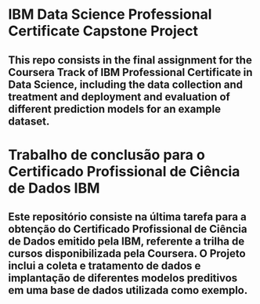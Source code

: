 # IBM Data Science Professional Certificate Capstone Project


## This repo consists in the final assignment for the Coursera Track of IBM Professional Certificate in Data Science, including the data collection and treatment and deployment and evaluation of different prediction models for an example dataset.


# Trabalho de conclusão para o Certificado Profissional de Ciência de Dados IBM

## Este repositório consiste na última tarefa para a obtenção do Certificado Profissional de Ciência de Dados emitido pela IBM, referente a trilha de cursos disponibilizada pela Coursera. O Projeto inclui a coleta e tratamento de dados e implantação de diferentes modelos preditivos em uma base de dados utilizada como exemplo.
